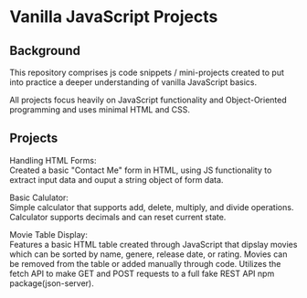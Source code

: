 # Vanilla JavaScript Projects

## Background
This repository comprises js code snippets / mini-projects created to put into practice a deeper understanding of vanilla JavaScript basics.

All projects focus heavily on JavaScript functionality and Object-Oriented programming and uses minimal HTML and CSS.

## Projects

Handling HTML Forms: </br>
Created a basic "Contact Me" form in HTML, using JS functionality to extract input data and ouput a string object of form data.

Basic Calulator: </br>
Simple calculator that supports add, delete, multiply, and divide operations. Calculator supports decimals and can reset current state.

Movie Table Display: </br>
Features a basic HTML table created through JavaScript that dipslay movies which can be sorted by name, genere, release date, or rating. Movies can be removed from the table or added manually through code. Utilizes the fetch API to make GET and POST requests to a full fake REST API npm package(json-server).


